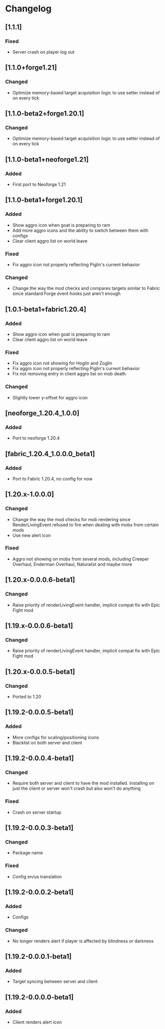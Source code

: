 # Changelog

## [1.1.1]

### Fixed

- Server crash on player log out

## [1.1.0+forge1.21]

### Changed

- Optimize memory-based target acquisition logic to use setter instead of on every tick

## [1.1.0-beta2+forge1.20.1]

### Changed

- Optimize memory-based target acquisition logic to use setter instead of on every tick

## [1.1.0-beta1+neoforge1.21]

### Added

- First port to Neoforge 1.21

## [1.1.0-beta1+forge1.20.1]

### Added

- Show aggro icon when goat is preparing to ram
- Add more aggro icons and the ability to switch between them with configs
- Clear client aggro list on world leave

### Fixed

- Fix aggro icon not properly reflecting Piglin's current behavior

### Changed

- Change the way the mod checks and compares targets similar to Fabric since standard Forge event hooks just aren't enough

## [1.0.1-beta1+fabric1.20.4]

### Added

- Show aggro icon when goat is preparing to ram
- Clear client aggro list on world leave

### Fixed

- Fix aggro icon not showing for Hoglin and Zoglin
- Fix aggro icon not properly reflecting Piglin's current behavior
- Fix not removing entry in client aggro list on mob death

### Changed

- Slightly lower y-offset for aggro icon

## [neoforge_1.20.4_1.0.0]

### Added

- Port to neoforge 1.20.4

## [fabric_1.20.4_1.0.0.0_beta1]

### Added

- Port to Fabric 1.20.4, no config for now

## [1.20.x-1.0.0.0]

### Changed

- Change the way the mod checks for mob rendering since RenderLivingEvent refused to fire when dealing with mobs from 
certain mods
- Use new alert icon

### Fixed

- Aggro not showing on mobs from several mods, including Creeper Overhaul, Enderman Overhaul, Naturalist and maybe more

## [1.20.x-0.0.0.6-beta1]

### Changed

- Raise priority of renderLivingEvent handler, implicit compat fix with Epic Fight mod

## [1.19.x-0.0.0.6-beta1]

### Changed

- Raise priority of renderLivingEvent handler, implicit compat fix with Epic Fight mod

## [1.20.x-0.0.0.5-beta1]

### Changed

- Ported to 1.20

## [1.19.2-0.0.0.5-beta1]

### Added

- More configs for scaling/positioning icons
- Blacklist on both server and client

## [1.19.2-0.0.0.4-beta1]

### Changed

- Require both server and client to have the mod installed. Installing on just the client or server won't crash but also won't do anything

### Fixed

- Crash on server startup

## [1.19.2-0.0.0.3-beta1]

### Changed

- Package name

### Fixed

- Config en/us translation

## [1.19.2-0.0.0.2-beta1]

### Added

- Configs

### Changed

- No longer renders alert if player is affected by blindness or darkness

## [1.19.2-0.0.0.1-beta1]

### Added

- Target syncing between server and client

## [1.19.2-0.0.0.0-beta1]

### Added

- Client renders alert icon
